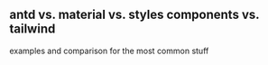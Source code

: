 ## antd vs. material vs. styles components vs. tailwind

examples and comparison for the most common stuff